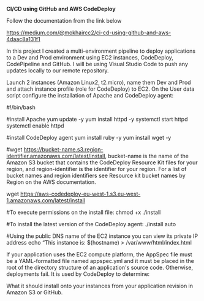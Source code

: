 **CI/CD using GitHub and AWS CodeDeploy**


Follow the documentation from the link below</b>

https://medium.com/@mokhaircc2/ci-cd-using-github-and-aws-4daac8a131f1


In this project I created a multi-environment pipeline to deploy applications to a Dev and Prod environment using EC2 instances, CodeDeploy, CodePipeline and GitHub. I will be using Visual Studio Code to push any updates locally to our remote repository.

Launch 2 instances (Amazon Linux2, t2.micro), name them Dev and Prod and attach instance profile (role for CodeDeploy) to EC2. On the User data script configure the installation of Apache and CodeDeploy agent:

#!/bin/bash

#install Apache
yum update -y
yum install httpd -y
systemctl start httpd
systemctl enable httpd

#install CodeDeploy agent
yum install ruby -y
yum install wget -y

#wget https://bucket-name.s3.region-identifier.amazonaws.com/latest/install, bucket-name is the name of the Amazon S3 bucket that contains the CodeDeploy Resource Kit files for your region, and region-identifier is the identifier for your region. For a list of bucket names and region identifiers see Resource kit bucket names by Region on the AWS documentation.

wget https://aws-codedeploy-eu-west-1.s3.eu-west-1.amazonaws.com/latest/install

#To execute permissions on the install file: chmod +x ./install

#To install the latest version of the CodeDeploy agent: ./install auto

#Using the public DNS name of the EC2 instance you can view its private IP address echo “This instance is: $(hostname) > /var/www/html/index.html

If your application uses the EC2 compute platform, the AppSpec file must be a YAML-formatted file named appspec.yml and it must be placed in the root of the directory structure of an application's source code. Otherwise, deployments fail. It is used by CodeDeploy to determine:

What it should install onto your instances from your application revision in Amazon S3 or GitHub.
